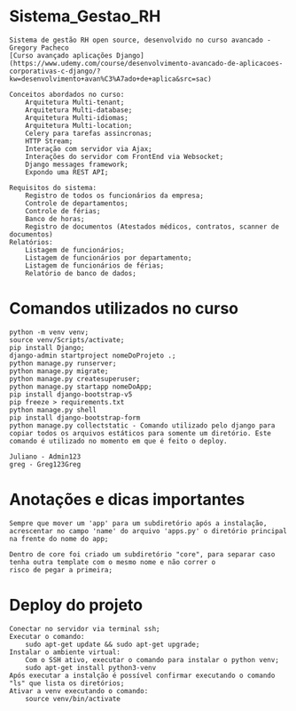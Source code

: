 # Sistema_Gestao_RH

    Sistema de gestão RH open source, desenvolvido no curso avancado - Gregory Pacheco
    [Curso avançado aplicações Django](https://www.udemy.com/course/desenvolvimento-avancado-de-aplicacoes-corporativas-c-django/?kw=desenvolvimento+avan%C3%A7ado+de+aplica&src=sac)

    Conceitos abordados no curso:
        Arquitetura Multi-tenant;
        Arquitetura Multi-database;
        Arquitetura Multi-idiomas;
        Arquitetura Multi-location;
        Celery para tarefas assincronas;
        HTTP Stream;
        Interação com servidor via Ajax;
        Interações do servidor com FrontEnd via Websocket;
        Django messages framework;
        Expondo uma REST API;

    Requisitos do sistema:
        Registro de todos os funcionários da empresa;
        Controle de departamentos;
        Controle de férias;
        Banco de horas;
        Registro de documentos (Atestados médicos, contratos, scanner de documentos)
    Relatórios:
        Listagem de funcionários;
        Listagem de funcionários por departamento;
        Listagem de funcionários de férias;
        Relatório de banco de dados;


# Comandos utilizados no curso
    python -m venv venv;
    source venv/Scripts/activate;
    pip install Django;
    django-admin startproject nomeDoProjeto .;
    python manage.py runserver;
    python manage.py migrate;
    python manage.py createsuperuser;
    python manage.py startapp nomeDoApp;
    pip install django-bootstrap-v5
    pip freeze > requirements.txt
    python manage.py shell
    pip install django-bootstrap-form
    python manage.py collectstatic - Comando utilizado pelo django para copiar todos os arquivos estáticos para somente um diretório. Este comando é utilizado no momento em que é feito o deploy.

    Juliano - Admin123
    greg - Greg123Greg

# Anotações e dicas importantes
    Sempre que mover um 'app' para um subdiretório após a instalação, acrescentar no campo 'name' do arquivo 'apps.py' o diretório principal na frente do nome do app;

    Dentro de core foi criado um subdiretório "core", para separar caso tenha outra template com o mesmo nome e não correr o
    risco de pegar a primeira;


# Deploy do projeto
    Conectar no servidor via terminal ssh;
    Executar o comando:
        sudo apt-get update && sudo apt-get upgrade;
    Instalar o ambiente virtual:
        Com o SSH ativo, executar o comando para instalar o python venv;
        sudo apt-get install python3-venv
    Após executar a instalção é possível confirmar executando o comando "ls" que lista os diretórios;
    Ativar a venv executando o comando:
        source venv/bin/activate
